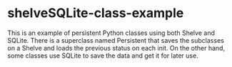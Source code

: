 # shelveSQLite-class-example
This is an example of persistent Python classes using both Shelve and SQLite. There is a superclass named Persistent that saves the subclasses on a Shelve and loads the previous status on each init. On the other hand, some classes use SQLite to save the data and get it for later use.
